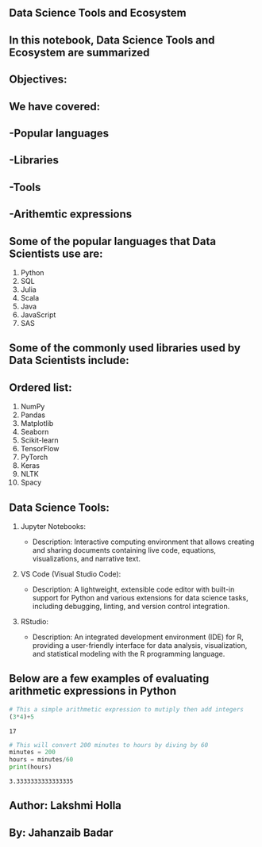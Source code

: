 ## Data Science Tools and Ecosystem

## In this notebook, Data Science Tools and Ecosystem are summarized

## Objectives:
## We have covered:
## -Popular languages
## -Libraries
## -Tools
## -Arithemtic expressions

## Some of the popular languages that Data Scientists use are:
1. Python
2. SQL
3. Julia
4. Scala
5. Java
6. JavaScript
7. SAS


## Some of the commonly used libraries used by Data Scientists include:
## Ordered list:
1. NumPy
2. Pandas
3. Matplotlib
4. Seaborn
5. Scikit-learn
6. TensorFlow
7. PyTorch
8. Keras
9. NLTK
10. Spacy


## Data Science Tools:
1. Jupyter Notebooks:
   - Description: Interactive computing environment that allows creating and sharing documents containing live code, equations, visualizations, and narrative text.
   
2. VS Code (Visual Studio Code):
   - Description: A lightweight, extensible code editor with built-in support for Python and various extensions for data science tasks, including debugging, linting, and version control integration.

3. RStudio:
   - Description: An integrated development environment (IDE) for R, providing a user-friendly interface for data analysis, visualization, and statistical modeling with the R programming language.


## Below are a few examples of evaluating arithmetic expressions in Python


```python
# This a simple arithmetic expression to mutiply then add integers
(3*4)+5
```




    17




```python
# This will convert 200 minutes to hours by diving by 60
minutes = 200
hours = minutes/60
print(hours)
```

    3.3333333333333335


## Author: Lakshmi Holla
## By: Jahanzaib Badar


```python

```
